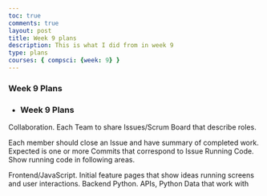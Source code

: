 ```yaml
---
toc: true
comments: true
layout: post
title: Week 9 plans
description: This is what I did from in week 9
type: plans
courses: { compsci: {week: 9} }
---
```


### Week 9 Plans
- ### Week 9 Plans


Collaboration.  Each Team to share Issues/Scrum Board that describe roles. 

Each member should close an Issue and have summary of completed work.
Expected is one or more Commits that correspond to Issue
Running Code.  Show running code in following areas.

Frontend/JavaScript. Initial feature pages that show ideas running screens and user interactions.
Backend Python. APIs, Python Data that work with 


